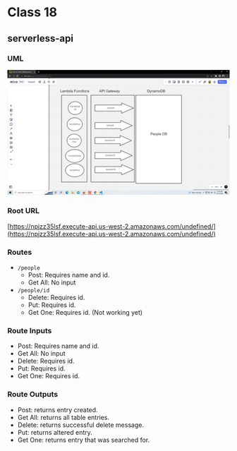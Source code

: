 # Class 18

## serverless-api

### UML

![whiteboard](Lab18.png)

### Root URL

[https://npjzz35lsf.execute-api.us-west-2.amazonaws.com/undefined/](https://npjzz35lsf.execute-api.us-west-2.amazonaws.com/undefined/)

### Routes

- `/people`
  - Post: Requires name and id.
  - Get All: No input
- `/people/id`
  - Delete: Requires id.
  - Put: Requires id.
  - Get One: Requires id. (Not working yet)

### Route Inputs

- Post: Requires name and id.
- Get All: No input
- Delete: Requires id.
- Put: Requires id.
- Get One: Requires id.

### Route Outputs

- Post: returns entry created.
- Get All: returns all table entries.
- Delete: returns successful delete message.
- Put: returns altered entry.
- Get One: returns entry that was searched for.
